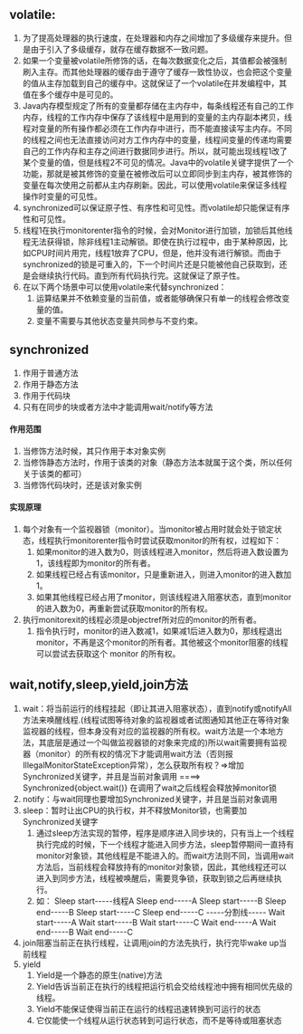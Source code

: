 ## volatile:
1. 为了提高处理器的执行速度，在处理器和内存之间增加了多级缓存来提升。但是由于引入了多级缓存，就存在缓存数据不一致问题。
2. 如果一个变量被volatile所修饰的话，在每次数据变化之后，其值都会被强制刷入主存。而其他处理器的缓存由于遵守了缓存一致性协议，也会把这个变量的值从主存加载到自己的缓存中。这就保证了一个volatile在并发编程中，其值在多个缓存中是可见的。
3. Java内存模型规定了所有的变量都存储在主内存中，每条线程还有自己的工作内存，线程的工作内存中保存了该线程中是用到的变量的主内存副本拷贝，线程对变量的所有操作都必须在工作内存中进行，而不能直接读写主内存。不同的线程之间也无法直接访问对方工作内存中的变量，线程间变量的传递均需要自己的工作内存和主存之间进行数据同步进行。所以，就可能出现线程1改了某个变量的值，但是线程2不可见的情况。Java中的volatile关键字提供了一个功能，那就是被其修饰的变量在被修改后可以立即同步到主内存，被其修饰的变量在每次使用之前都从主内存刷新。因此，可以使用volatile来保证多线程操作时变量的可见性。
4. synchronized可以保证原子性、有序性和可见性。而volatile却只能保证有序性和可见性。
5.  线程1在执行monitorenter指令的时候，会对Monitor进行加锁，加锁后其他线程无法获得锁，除非线程1主动解锁。即使在执行过程中，由于某种原因，比如CPU时间片用完，线程1放弃了CPU，但是，他并没有进行解锁。而由于synchronized的锁是可重入的，下一个时间片还是只能被他自己获取到，还是会继续执行代码。直到所有代码执行完。这就保证了原子性。
6. 在以下两个场景中可以使用volatile来代替synchronized：
    1. 运算结果并不依赖变量的当前值，或者能够确保只有单一的线程会修改变量的值。
    2. 变量不需要与其他状态变量共同参与不变约束。

## synchronized
1. 作用于普通方法
2. 作用于静态方法
3. 作用于代码块
4. 只有在同步的块或者方法中才能调用wait/notify等方法

#### 作用范围
1. 当修饰方法时候，其只作用于本对象实例
2. 当修饰静态方法时，作用于该类的对象（静态方法本就属于这个类，所以任何关于该类的都可）
3. 当修饰代码块时，还是该对象实例

#### 实现原理
1. 每个对象有一个监视器锁（monitor）。当monitor被占用时就会处于锁定状态，线程执行monitorenter指令时尝试获取monitor的所有权，过程如下：
    1. 如果monitor的进入数为0，则该线程进入monitor，然后将进入数设置为1，该线程即为monitor的所有者。
    2. 如果线程已经占有该monitor，只是重新进入，则进入monitor的进入数加1。
    3. 如果其他线程已经占用了monitor，则该线程进入阻塞状态，直到monitor的进入数为0，再重新尝试获取monitor的所有权。
2. 执行monitorexit的线程必须是objectref所对应的monitor的所有者。
    1. 指令执行时，monitor的进入数减1，如果减1后进入数为0，那线程退出monitor，不再是这个monitor的所有者。其他被这个monitor阻塞的线程可以尝试去获取这个 monitor 的所有权。 

## wait,notify,sleep,yield,join方法
1. wait：将当前运行的线程挂起（即让其进入阻塞状态），直到notify或notifyAll方法来唤醒线程.(线程试图等待对象的监视器或者试图通知其他正在等待对象监视器的线程，但本身没有对应的监视器的所有权。wait方法是一个本地方法，其底层是通过一个叫做监视器锁的对象来完成的)所以wait需要拥有监视器（monitor）的所有权的情况下才能调用wait方法（否则报IllegalMonitorStateException异常），怎么获取所有权？=>增加Synchronized关键字，并且是当前对象调用  ====>   Synchronized{object.wait()} 在调用了wait之后线程会释放掉monitor锁
2. notify：与wait同理也要增加Synchronized关键字，并且是当前对象调用
3. sleep：暂时让出CPU的执行权，并不释放Monitor锁，也需要加Synchronized关键字
    1. 通过sleep方法实现的暂停，程序是顺序进入同步块的，只有当上一个线程执行完成的时候，下一个线程才能进入同步方法，sleep暂停期间一直持有monitor对象锁，其他线程是不能进入的。而wait方法则不同，当调用wait方法后，当前线程会释放持有的monitor对象锁，因此，其他线程还可以进入到同步方法，线程被唤醒后，需要竞争锁，获取到锁之后再继续执行。
    2. 如： Sleep start-----线程A
            Sleep end-----A
            Sleep start-----B
            Sleep end-----B
            Sleep start-----C
            Sleep end-----C
            -----分割线-----
            Wait start-----A
            Wait start-----B
            Wait start-----C
            Wait end-----A
            Wait end-----B
            Wait end-----C
4. join阻塞当前正在执行线程，让调用join的方法先执行，执行完毕wake up当前线程
5. yield
    1. Yield是一个静态的原生(native)方法
    2. Yield告诉当前正在执行的线程把运行机会交给线程池中拥有相同优先级的线程。
    3. Yield不能保证使得当前正在运行的线程迅速转换到可运行的状态
    4. 它仅能使一个线程从运行状态转到可运行状态，而不是等待或阻塞状态